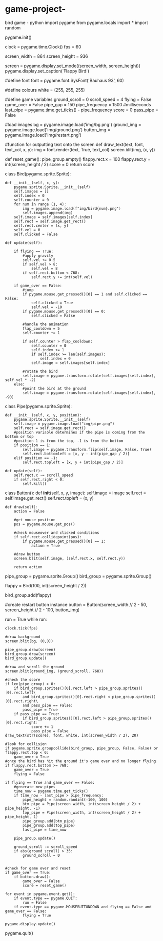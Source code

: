 # game-project-
bird game - python 
import pygame
from pygame.locals import *
import random

pygame.init()

clock = pygame.time.Clock()
fps = 60

screen_width = 864
screen_height = 936

screen = pygame.display.set_mode((screen_width, screen_height))
pygame.display.set_caption('Flappy Bird')

#define font
font = pygame.font.SysFont('Bauhaus 93', 60)

#define colours
white = (255, 255, 255)

#define game variables
ground_scroll = 0
scroll_speed = 4
flying = False
game_over = False
pipe_gap = 150
pipe_frequency = 1500 #milliseconds
last_pipe = pygame.time.get_ticks() - pipe_frequency
score = 0
pass_pipe = False

#load images
bg = pygame.image.load('img/bg.png')
ground_img = pygame.image.load('img/ground.png')
button_img = pygame.image.load('img/restart.png')

#function for outputting text onto the screen
def draw_text(text, font, text_col, x, y):
    img = font.render(text, True, text_col)
    screen.blit(img, (x, y))

def reset_game():
    pipe_group.empty()
    flappy.rect.x = 100
    flappy.rect.y = int(screen_height / 2)
    score = 0
    return score

class Bird(pygame.sprite.Sprite):

    def __init__(self, x, y):
        pygame.sprite.Sprite.__init__(self)
        self.images = []
        self.index = 0
        self.counter = 0
        for num in range (1, 4):
            img = pygame.image.load(f"img/bird{num}.png")
            self.images.append(img)
        self.image = self.images[self.index]
        self.rect = self.image.get_rect()
        self.rect.center = [x, y]
        self.vel = 0
        self.clicked = False

    def update(self):

        if flying == True:
            #apply gravity
            self.vel += 0.5
            if self.vel > 8:
                self.vel = 8
            if self.rect.bottom < 768:
                self.rect.y += int(self.vel)

        if game_over == False:
            #jump
            if pygame.mouse.get_pressed()[0] == 1 and self.clicked == False:
                self.clicked = True
                self.vel = -10
            if pygame.mouse.get_pressed()[0] == 0:
                self.clicked = False

            #handle the animation
            flap_cooldown = 5
            self.counter += 1
            
            if self.counter > flap_cooldown:
                self.counter = 0
                self.index += 1
                if self.index >= len(self.images):
                    self.index = 0
                self.image = self.images[self.index]

            #rotate the bird
            self.image = pygame.transform.rotate(self.images[self.index], self.vel * -2)
        else:
            #point the bird at the ground
            self.image = pygame.transform.rotate(self.images[self.index], -90)


class Pipe(pygame.sprite.Sprite):

    def __init__(self, x, y, position):
        pygame.sprite.Sprite.__init__(self)
        self.image = pygame.image.load("img/pipe.png")
        self.rect = self.image.get_rect()
        #position variable determines if the pipe is coming from the bottom or top
        #position 1 is from the top, -1 is from the bottom
        if position == 1:
            self.image = pygame.transform.flip(self.image, False, True)
            self.rect.bottomleft = [x, y - int(pipe_gap / 2)]
        elif position == -1:
            self.rect.topleft = [x, y + int(pipe_gap / 2)]

    def update(self):
        self.rect.x -= scroll_speed
        if self.rect.right < 0:
            self.kill()


class Button():
    def __init__(self, x, y, image):
        self.image = image
        self.rect = self.image.get_rect()
        self.rect.topleft = (x, y)

    def draw(self):
        action = False

        #get mouse position
        pos = pygame.mouse.get_pos()

        #check mouseover and clicked conditions
        if self.rect.collidepoint(pos):
            if pygame.mouse.get_pressed()[0] == 1:
                action = True

        #draw button
        screen.blit(self.image, (self.rect.x, self.rect.y))

        return action


pipe_group = pygame.sprite.Group()
bird_group = pygame.sprite.Group()

flappy = Bird(100, int(screen_height / 2))

bird_group.add(flappy)

#create restart button instance
button = Button(screen_width // 2 - 50, screen_height // 2 - 100, button_img)

run = True
while run:

    clock.tick(fps)

    #draw background
    screen.blit(bg, (0,0))

    pipe_group.draw(screen)
    bird_group.draw(screen)
    bird_group.update()

    #draw and scroll the ground
    screen.blit(ground_img, (ground_scroll, 768))

    #check the score
    if len(pipe_group) > 0:
        if bird_group.sprites()[0].rect.left > pipe_group.sprites()[0].rect.left\
            and bird_group.sprites()[0].rect.right < pipe_group.sprites()[0].rect.right\
            and pass_pipe == False:
            pass_pipe = True
        if pass_pipe == True:
            if bird_group.sprites()[0].rect.left > pipe_group.sprites()[0].rect.right:
                score += 1
                pass_pipe = False
    draw_text(str(score), font, white, int(screen_width / 2), 20)

    #look for collision
    if pygame.sprite.groupcollide(bird_group, pipe_group, False, False) or flappy.rect.top < 0:
        game_over = True
    #once the bird has hit the ground it's game over and no longer flying
    if flappy.rect.bottom >= 768:
        game_over = True
        flying = False

    if flying == True and game_over == False:
        #generate new pipes
        time_now = pygame.time.get_ticks()
        if time_now - last_pipe > pipe_frequency:
            pipe_height = random.randint(-100, 100)
            btm_pipe = Pipe(screen_width, int(screen_height / 2) + pipe_height, -1)
            top_pipe = Pipe(screen_width, int(screen_height / 2) + pipe_height, 1)
            pipe_group.add(btm_pipe)
            pipe_group.add(top_pipe)
            last_pipe = time_now

        pipe_group.update()

        ground_scroll -= scroll_speed
        if abs(ground_scroll) > 35:
            ground_scroll = 0
    

    #check for game over and reset
    if game_over == True:
        if button.draw():
            game_over = False
            score = reset_game()

    for event in pygame.event.get():
        if event.type == pygame.QUIT:
            run = False
        if event.type == pygame.MOUSEBUTTONDOWN and flying == False and game_over == False:
            flying = True

    pygame.display.update()

pygame.quit()

